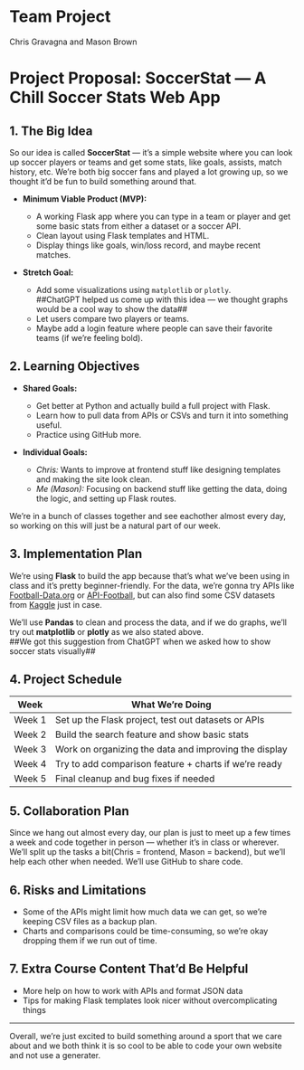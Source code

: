 # Team Project
 
 Chris Gravagna and Mason Brown

# Project Proposal: SoccerStat — A Chill Soccer Stats Web App

## 1. The Big Idea

So our idea is called **SoccerStat** — it’s a simple website where you can look up soccer players or teams and get some stats, like goals, assists, match history, etc. We’re both big soccer fans and played a lot growing up, so we thought it’d be fun to build something around that. 

- **Minimum Viable Product (MVP):**
  - A working Flask app where you can type in a team or player and get some basic stats from either a dataset or a soccer API.
  - Clean layout using Flask templates and HTML.
  - Display things like goals, win/loss record, and maybe recent matches.

- **Stretch Goal:**
  - Add some visualizations using `matplotlib` or `plotly`.  
        ##ChatGPT helped us come up with this idea — we thought graphs would be a cool way to show the data##
  - Let users compare two players or teams.
  - Maybe add a login feature where people can save their favorite teams (if we’re feeling bold).

## 2. Learning Objectives

- **Shared Goals:**
  - Get better at Python and actually build a full project with Flask.
  - Learn how to pull data from APIs or CSVs and turn it into something useful.
  - Practice using GitHub more.

- **Individual Goals:**
  - *Chris:* Wants to improve at frontend stuff like designing templates and making the site look clean.
  - *Me (Mason):* Focusing on backend stuff like getting the data, doing the logic, and setting up Flask routes.

We’re in a bunch of classes together and see eachother almost every day, so working on this will just be a natural part of our week.

## 3. Implementation Plan

We’re using **Flask** to build the app because that’s what we’ve been using in class and it’s pretty beginner-friendly. For the data, we’re gonna try APIs like [Football-Data.org](https://www.football-data.org/) or [API-Football](https://www.api-football.com/), but can also find some CSV datasets from [Kaggle](https://www.kaggle.com/) just in case.

We’ll use **Pandas** to clean and process the data, and if we do graphs, we’ll try out **matplotlib** or **plotly** as we also stated above.  
    ##We got this suggestion from ChatGPT when we asked how to show soccer stats visually##

## 4. Project Schedule

| Week | What We’re Doing |
|------|-------------------|
| Week 1 | Set up the Flask project, test out datasets or APIs |
| Week 2 | Build the search feature and show basic stats |
| Week 3 | Work on organizing the data and improving the display |
| Week 4 | Try to add comparison feature + charts if we’re ready |
| Week 5 | Final cleanup and bug fixes if needed|

## 5. Collaboration Plan

Since we hang out almost every day, our plan is just to meet up a few times a week and code together in person — whether it’s in class or wherever. We’ll split up the tasks a bit(Chris = frontend, Mason = backend), but we’ll help each other when needed. We’ll use GitHub to share code. 

## 6. Risks and Limitations

- Some of the APIs might limit how much data we can get, so we’re keeping CSV files as a backup plan.
- Charts and comparisons could be time-consuming, so we’re okay dropping them if we run out of time.

## 7. Extra Course Content That’d Be Helpful

- More help on how to work with APIs and format JSON data
- Tips for making Flask templates look nicer without overcomplicating things

---

Overall, we’re just excited to build something around a sport that we care about and we both think it is so cool to be able to code your own website and not use a generater. 